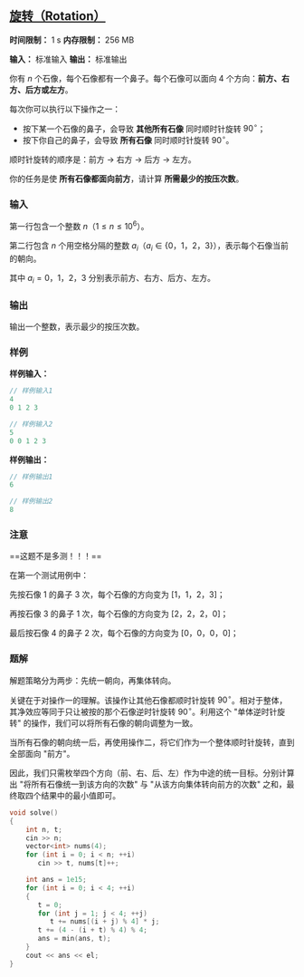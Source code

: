 ## [旋转（Rotation）](https://codeforces.com/gym/105911/problem/K)

**时间限制：** 1 s
**内存限制：** 256 MB

**输入：** 标准输入
**输出：** 标准输出



你有 $n$ 个石像，每个石像都有一个鼻子。每个石像可以面向 $4$ 个方向：**前方、右方、后方或左方**。

每次你可以执行以下操作之一：

- 按下某一个石像的鼻子，会导致 **其他所有石像** 同时顺时针旋转 $90^\circ$；  
- 按下你自己的鼻子，会导致 **所有石像** 同时顺时针旋转 $90^\circ$。

顺时针旋转的顺序是：前方 $\rightarrow$ 右方 $\rightarrow$ 后方 $\rightarrow$ 左方。

你的任务是使 **所有石像都面向前方**，请计算 **所需最少的按压次数**。







### 输入

第一行包含一个整数 $n$（$1 \leq n \leq 10^6$）。

第二行包含 $n$ 个用空格分隔的整数 $a_i$（$a_i \in \{0$，$1$，$2$，$3\}$），表示每个石像当前的朝向。  

其中 $a_i = 0$，$1$，$2$，$3$ 分别表示前方、右方、后方、左方。





### 输出

输出一个整数，表示最少的按压次数。





### 样例

**样例输入：**

```cpp
// 样例输入1
4
0 1 2 3

// 样例输入2
5
0 0 1 2 3
```



**样例输出：**

```cpp
// 样例输出1
6

// 样例输出2
8
```





### 注意

==这题不是多测！！！==

在第一个测试用例中：

先按石像 $1$ 的鼻子 $3$ 次，每个石像的方向变为 $[1$，$1$，$2$，$3]$；

再按石像 $3$ 的鼻子 $1$ 次，每个石像的方向变为 $[2$，$2$，$2$，$0]$；

最后按石像 $4$ 的鼻子 $2$ 次，每个石像的方向变为 $[0$，$0$，$0$，$0]$；





### 题解

解题策略分为两步：先统一朝向，再集体转向。

关键在于对操作一的理解。该操作让其他石像都顺时针旋转 $90^\circ$。相对于整体，其净效应等同于只让被按的那个石像逆时针旋转 $90^\circ$。利用这个 "单体逆时针旋转" 的操作，我们可以将所有石像的朝向调整为一致。

当所有石像的朝向统一后，再使用操作二，将它们作为一个整体顺时针旋转，直到全部面向 "前方"。

因此，我们只需枚举四个方向（前、右、后、左）作为中途的统一目标。分别计算出 "将所有石像统一到该方向的次数" 与 "从该方向集体转向前方的次数" 之和，最终取四个结果中的最小值即可。



```cpp
void solve()
{
    int n, t;
    cin >> n;
    vector<int> nums(4);
    for (int i = 0; i < n; ++i)
       cin >> t, nums[t]++;

    int ans = 1e15;
    for (int i = 0; i < 4; ++i)
    {
       t = 0;
       for (int j = 1; j < 4; ++j)
          t += nums[(i + j) % 4] * j;
       t += (4 - (i + t) % 4) % 4;
       ans = min(ans, t);
    }
    cout << ans << el;
}
```